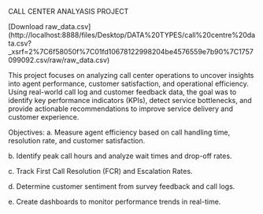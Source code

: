 CALL CENTER ANALYASIS PROJECT

[Download raw_data.csv] (http://localhost:8888/files/Desktop/DATA%20TYPES/call%20centre%20data.csv?_xsrf=2%7C6f58050f%7C01fd10678122998204be4576559e7b90%7C1757099092.csv/raw/raw_data.csv)

This project focuses on analyzing call center operations to uncover insights into agent performance, customer satisfaction, and operational efficiency. Using real-world call log and customer feedback data, the goal was to identify key performance indicators (KPIs), detect service bottlenecks, and provide actionable recommendations to improve service delivery and customer experience.

Objectives:
a. Measure agent efficiency based on call handling time, resolution rate, and customer satisfaction.

b. Identify peak call hours and analyze wait times and drop-off rates.

c. Track First Call Resolution (FCR) and Escalation Rates.

d. Determine customer sentiment from survey feedback and call logs.

e. Create dashboards to monitor performance trends in real-time.
